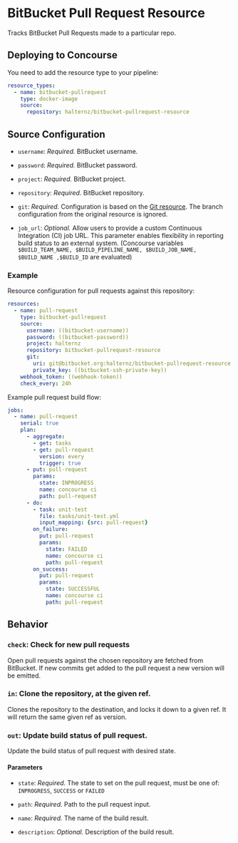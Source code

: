 # BitBucket Pull Request Resource

Tracks BitBucket Pull Requests made to a particular repo.

## Deploying to Concourse

You need to add the resource type to your pipeline:

```yaml
resource_types:
  - name: bitbucket-pullrequest
    type: docker-image
    source:
      repository: halternz/bitbucket-pullrequest-resource
```

## Source Configuration

* `username`: *Required.* BitBucket username.

* `password`: *Required.* BitBucket password.

* `project`: *Required.* BitBucket project.

* `repository`: *Required.* BitBucket repository.

* `git`: *Required.* Configuration is based on the [Git resource](https://github.com/concourse/git-resource). The branch configuration from the original resource is ignored.

* `job_url`: *Optional.* Allow users to provide a custom Continuous Integration (CI) job URL. This parameter enables flexibility in reporting build status to an external system. (Concourse variables `$BUILD_TEAM_NAME, $BUILD_PIPELINE_NAME, $BUILD_JOB_NAME, $BUILD_NAME ,$BUILD_ID` are evaluated)

### Example

Resource configuration for pull requests against this repository:

``` yaml
resources:
  - name: pull-request
    type: bitbucket-pullrequest
    source:
      username: ((bitbucket-username))
      password: ((bitbucket-password))
      project: halternz
      repository: bitbucket-pullrequest-resource
      git:
        uri: git@bitbucket.org:halternz/bitbucket-pullrequest-resource.git
        private_key: ((bitbucket-ssh-private-key))
    webhook_token: ((webhook-token))
    check_every: 24h
```

Example pull request build flow:

``` yaml
jobs:
  - name: pull-request
    serial: true
    plan:
      - aggregate:
        - get: tasks
        - get: pull-request
          version: every
          trigger: true
      - put: pull-request
        params:
          state: INPROGRESS
          name: concourse ci
          path: pull-request
      - do:
        - task: unit-test
          file: tasks/unit-test.yml
          input_mapping: {src: pull-request}
        on_failure:
          put: pull-request
          params:
            state: FAILED
            name: concourse ci
            path: pull-request
        on_success:
          put: pull-request
          params:
            state: SUCCESSFUL
            name: concourse ci
            path: pull-request
```

## Behavior

### `check`: Check for new pull requests

Open pull requests against the chosen repository are fetched from BitBucket. If
new commits get added to the pull request a new version will be emitted.

### `in`: Clone the repository, at the given ref.

Clones the repository to the destination, and locks it down to a given ref.
It will return the same given ref as version.

### `out`: Update build status of pull request.

Update the build status of pull request with desired state.

#### Parameters

* `state`: *Required.* The state to set on the pull request, must be one of:
`INPROGRESS`, `SUCCESS` or `FAILED`

* `path`: *Required.* Path to the pull request input.

* `name`: *Required.* The name of the build result.

* `description`: *Optional.* Description of the build result.
